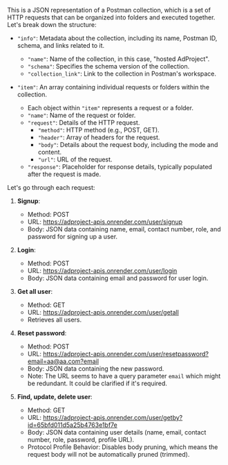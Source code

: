 This is a JSON representation of a Postman collection, which is a set of HTTP requests that can be organized into folders and executed together. Let's break down the structure:

- `"info"`: Metadata about the collection, including its name, Postman ID, schema, and links related to it.
  - `"name"`: Name of the collection, in this case, "hosted AdProject".
  - `"schema"`: Specifies the schema version of the collection.
  - `"collection_link"`: Link to the collection in Postman's workspace.

- `"item"`: An array containing individual requests or folders within the collection.
  - Each object within `"item"` represents a request or a folder.
  - `"name"`: Name of the request or folder.
  - `"request"`: Details of the HTTP request.
    - `"method"`: HTTP method (e.g., POST, GET).
    - `"header"`: Array of headers for the request.
    - `"body"`: Details about the request body, including the mode and content.
    - `"url"`: URL of the request.
  - `"response"`: Placeholder for response details, typically populated after the request is made.

Let's go through each request:

1. **Signup**:
   - Method: POST
   - URL: https://adproject-apis.onrender.com/user/signup
   - Body: JSON data containing name, email, contact number, role, and password for signing up a user.

2. **Login**:
   - Method: POST
   - URL: https://adproject-apis.onrender.com/user/login
   - Body: JSON data containing email and password for user login.

3. **Get all user**:
   - Method: GET
   - URL: https://adproject-apis.onrender.com/user/getall
   - Retrieves all users.

4. **Reset password**:
   - Method: POST
   - URL: https://adproject-apis.onrender.com/user/resetpassword?email=aa@aa.com?email
   - Body: JSON data containing the new password.
   - Note: The URL seems to have a query parameter `email` which might be redundant. It could be clarified if it's required.

5. **Find, update, delete user**:
   - Method: GET
   - URL: https://adproject-apis.onrender.com/user/getby?id=65bfd011d5a25b4763e1bf7e
   - Body: JSON data containing user details (name, email, contact number, role, password, profile URL).
   - Protocol Profile Behavior: Disables body pruning, which means the request body will not be automatically pruned (trimmed).
